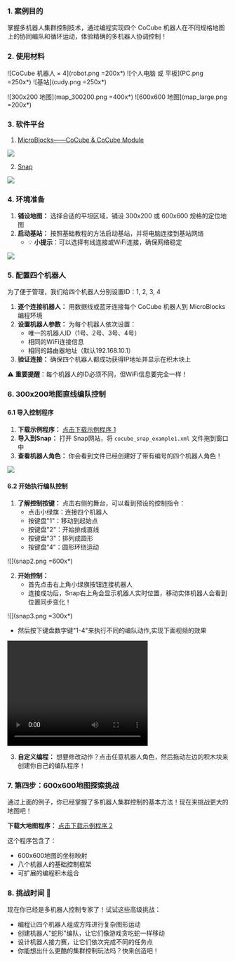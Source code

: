 ### 1. 案例目的
掌握多机器人集群控制技术，通过编程实现四个 CoCube 机器人在不同规格地图上的协同编队和循环运动，体验精确的多机器人协调控制！

### 2. 使用材料

![CoCube 机器人 × 4](robot.png =200x*)
![个人电脑 或 平板](PC.png =250x*)
![基站](cudy.png =250x*)

![300x200 地图](map_300200.png =400x*)
![600x600 地图](map_large.png =200x*)

### 3. 软件平台

1. [MicroBlocks——CoCube & CoCube Module](https://microblocksfun.cn/run/microblocks.html#scripts=GP%20Scripts%0Adepends%20%27CoCube%27%20%27CoCube%20Module%27)

![](image-2.png)

2. [Snap](http://snap.codelab.club/snap.html)

![](img3.png)

### 4. 环境准备

1. **铺设地图：** 选择合适的平坦区域，铺设 300x200 或 600x600 规格的定位地图
2. **启动基站：** 按照基础教程的方法启动基站，并将电脑连接到基站网络
   - 💡 **小提示**：可以选择有线连接或WiFi连接，确保网络稳定

![](map_setup.png)

### 5. 配置四个机器人

为了便于管理，我们给四个机器人分别设置ID：1, 2, 3, 4

1. **逐个连接机器人：** 用数据线或蓝牙连接每个 CoCube 机器人到 MicroBlocks 编程环境
2. **设置机器人参数：** 为每个机器人依次设置：
   - 唯一的机器人ID（1号、2号、3号、4号）
   - 相同的WiFi连接信息
   - 相同的路由器地址（默认192.168.10.1）
3. **验证连接：** 确保四个机器人都成功获得IP地址并显示在积木块上

⚠️ **重要提醒**：每个机器人的ID必须不同，但WiFi信息要完全一样！

### 6. 300x200地图直线编队控制

#### 6.1 导入控制程序

1. **下载示例程序：** <a href="cocube_snap_example1.xml" download="cocube_snap_example1.xml">点击下载示例程序 1</a>
2. **导入到Snap：** 打开 Snap网站，将 `cocube_snap_example1.xml` 文件拖到窗口中
3. **查看机器人角色：** 你会看到文件已经创建好了带有编号的四个机器人角色！

![](snap1.png)

#### 6.2 开始执行编队控制

1. **了解控制按键：** 点击右侧的舞台，可以看到预设的控制指令：
   - 点击小绿旗：连接四个机器人
   - 按键盘"1"：移动到起始点  
   - 按键盘"2"：开始排成直线
   - 按键盘"3"：排列成圆形
   - 按键盘"4"：圆形环绕运动

![](snap2.png =600x*)

2. **开始控制：** 
   - 首先点击右上角小绿旗按钮连接机器人
   - 连接成功后，Snap右上角会显示机器人实时位置，移动实体机器人会看到位置同步变化！
   
![](snap3.png =300x*)

   - 然后按下键盘数字键"1-4"来执行不同的编队动作,实现下面视频的效果

<video width="320" height="240" controls>
  <source src="video_720p.mp4" type="video/mp4">
</video>

3. **自定义编程：** 想要修改动作？点击任意机器人角色，然后拖动左边的积木块来创建你自己的编队程序！

### 7. 第四步：600x600地图探索挑战

通过上面的例子，你已经掌握了多机器人集群控制的基本方法！现在来挑战更大的地图吧！

**下载大地图程序：** <a href="cocube_snap_example2.xml" download="cocube_snap_example2.xml">点击下载示例程序 2</a>

这个程序包含了：
- 600x600地图的坐标映射
- 八个机器人的基础控制框架  
- 可扩展的编程积木组合

### 8. 挑战时间 🚀

现在你已经是多机器人控制专家了！试试这些高级挑战：
- 编程让四个机器人组成方阵进行复杂图形运动
- 创建机器人"蛇形"编队，让它们像游戏贪吃蛇一样移动
- 设计机器人接力赛，让它们依次完成不同的任务点
- 你能想出什么更酷的集群控制玩法吗？快来创造吧！